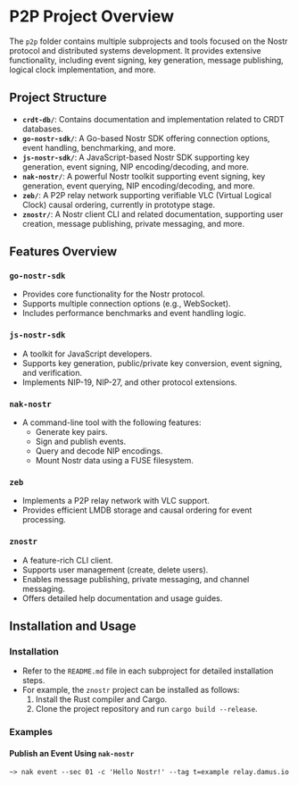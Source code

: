 # P2P Project Overview

The `p2p` folder contains multiple subprojects and tools focused on the Nostr protocol and distributed systems development. It provides extensive functionality, including event signing, key generation, message publishing, logical clock implementation, and more.

## Project Structure

- **`crdt-db/`**: Contains documentation and implementation related to CRDT databases.
- **`go-nostr-sdk/`**: A Go-based Nostr SDK offering connection options, event handling, benchmarking, and more.
- **`js-nostr-sdk/`**: A JavaScript-based Nostr SDK supporting key generation, event signing, NIP encoding/decoding, and more.
- **`nak-nostr/`**: A powerful Nostr toolkit supporting event signing, key generation, event querying, NIP encoding/decoding, and more.
- **`zeb/`**: A P2P relay network supporting verifiable VLC (Virtual Logical Clock) causal ordering, currently in prototype stage.
- **`znostr/`**: A Nostr client CLI and related documentation, supporting user creation, message publishing, private messaging, and more.

## Features Overview

### `go-nostr-sdk`
- Provides core functionality for the Nostr protocol.
- Supports multiple connection options (e.g., WebSocket).
- Includes performance benchmarks and event handling logic.

### `js-nostr-sdk`
- A toolkit for JavaScript developers.
- Supports key generation, public/private key conversion, event signing, and verification.
- Implements NIP-19, NIP-27, and other protocol extensions.

### `nak-nostr`
- A command-line tool with the following features:
  - Generate key pairs.
  - Sign and publish events.
  - Query and decode NIP encodings.
  - Mount Nostr data using a FUSE filesystem.

### `zeb`
- Implements a P2P relay network with VLC support.
- Provides efficient LMDB storage and causal ordering for event processing.

### `znostr`
- A feature-rich CLI client.
- Supports user management (create, delete users).
- Enables message publishing, private messaging, and channel messaging.
- Offers detailed help documentation and usage guides.

## Installation and Usage

### Installation
- Refer to the `README.md` file in each subproject for detailed installation steps.
- For example, the `znostr` project can be installed as follows:
  1. Install the Rust compiler and Cargo.
  2. Clone the project repository and run `cargo build --release`.

### Examples
#### Publish an Event Using `nak-nostr`
```shell
~> nak event --sec 01 -c 'Hello Nostr!' --tag t=example relay.damus.io
